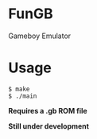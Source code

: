# FunGB
Gameboy Emulator


# Usage
```console
$ make
$ ./main
```

**Requires a .gb ROM file**


**Still under development**


